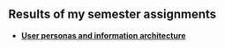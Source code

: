 ## Results of my semester assignments

- [**User personas and information architecture**](https://github.com/emil-vincic/HCI-2024-25/tree/0cb31db3fd785c864ec72ed72c8b3832fd0976f4/assignments/User%20personas%20and%20information%20architecture)
